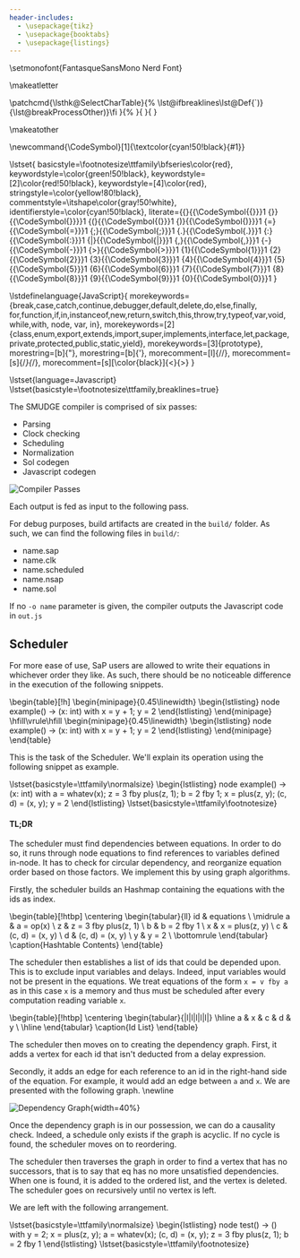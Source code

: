 ```yaml
---
header-includes:
  - \usepackage{tikz}
  - \usepackage{booktabs}
  - \usepackage{listings}
---
```


\setmonofont{FantasqueSansMono Nerd Font}

\makeatletter

\patchcmd{\lsthk@SelectCharTable}{%
  \lst@ifbreaklines\lst@Def{`)}{\lst@breakProcessOther)}\fi
}{%
}{
}{
}

\makeatother

\newcommand{\CodeSymbol}[1]{\textcolor{cyan!50!black}{#1}}

\lstset{
basicstyle=\footnotesize\ttfamily\bfseries\color{red},
keywordstyle=\color{green!50!black},
keywordstyle=[2]\color{red!50!black},
keywordstyle=[4]\color{red},
stringstyle=\color{yellow!80!black},
commentstyle=\itshape\color{gray!50!white},
identifierstyle=\color{cyan!50!black},
literate={\{}{{\CodeSymbol{\{}}}1
               {\}}{{\CodeSymbol{\}}}}1
               {(}{{\CodeSymbol{(}}}1
               {)}{{\CodeSymbol{)}}}1
               {=}{{\CodeSymbol{=}}}1
               {;}{{\CodeSymbol{;}}}1
               {.}{{\CodeSymbol{.}}}1
               {:}{{\CodeSymbol{:}}}1
               {|}{{\CodeSymbol{|}}}1
               {,}{{\CodeSymbol{,}}}1
               {-}{{\CodeSymbol{-}}}1
               {>}{{\CodeSymbol{>}}}1
               {1}{{\CodeSymbol{1}}}1
               {2}{{\CodeSymbol{2}}}1
               {3}{{\CodeSymbol{3}}}1
               {4}{{\CodeSymbol{4}}}1
               {5}{{\CodeSymbol{5}}}1
               {6}{{\CodeSymbol{6}}}1
               {7}{{\CodeSymbol{7}}}1
               {8}{{\CodeSymbol{8}}}1
               {9}{{\CodeSymbol{9}}}1
               {0}{{\CodeSymbol{0}}}1
}

\lstdefinelanguage{JavaScript}{
morekeywords={break,case,catch,continue,debugger,default,delete,do,else,finally,
  for,function,if,in,instanceof,new,return,switch,this,throw,try,typeof,var,void,while,with,
  node, var, in},
morekeywords=[2]{class,enum,export,extends,import,super,implements,interface,let,package,private,protected,public,static,yield},
morekeywords=[3]{prototype},
morestring=[b]{"},
morestring=[b]{'},
morecomment=[l]{//},
morecomment=[s]{/*}{*/},
morecomment=[s][\color{black}]{<}{>}
}

\lstset{language=Javascript}
\lstset{basicstyle=\footnotesize\ttfamily,breaklines=true}

The SMUDGE compiler is comprised of six passes:

* Parsing
* Clock checking
* Scheduling
* Normalization
* Sol codegen
* Javascript codegen

![Compiler Passes](passes.png)

Each output is fed as input to the following pass.

For debug purposes, build artifacts are created in the `build/` folder.
As such, we can find the following files in `build/`:

* name.sap
* name.clk
* name.scheduled
* name.nsap
* name.sol

If no `-o name` parameter is given, the compiler outputs the Javascript code
in `out.js`

## Scheduler

For more ease of use, SaP users are allowed to write their equations
in whichever order they like. As such, there should be no noticeable difference in
the execution of the following snippets.

\begin{table}[!h]
\begin{minipage}{0.45\linewidth}
\begin{lstlisting}
node example() -> (x: int) with
  x = y + 1;
  y = 2
\end{lstlisting}
\end{minipage}
\hfill\vrule\hfill
\begin{minipage}{0.45\linewidth}
\begin{lstlisting}
node example() -> (x: int) with
  x = y + 1;
  y = 2
\end{lstlisting}
\end{minipage}
\end{table}

This is the task of the Scheduler. We'll explain its operation using the following
snippet as example.

\lstset{basicstyle=\ttfamily\normalsize}
\begin{lstlisting}
node example() -> (x: int) with
  a = whatev(x);
  z = 3 fby plus(z, 1);
  b = 2 fby 1;
  x = plus(z, y);
  (c, d) = (x, y);
  y = 2
\end{lstlisting}
\lstset{basicstyle=\ttfamily\footnotesize}

#### TL;DR
The scheduler must find dependencies between equations. In order to do so,
it runs through node equations to find references to variables defined in-node.
It has to check for circular dependency, and reorganize equation order based on
those factors. We implement this by using graph algorithms.

Firstly, the scheduler builds an Hashmap containing the equations with the ids as
index. 

\begin{table}[!htbp]
\centering
\begin{tabular}{ll}
id & equations                      \\
\midrule
a  & a = op(x)                      \\
z  & z = 3 fby plus(z, 1)           \\
b  & b = 2 fby 1                    \\
x  & x = plus(z, y)                 \\
c  & (c, d) = (x, y)                \\
d  & (c, d) = (x, y)                \\
y  & y = 2                          \\
\bottomrule
\end{tabular}
\caption{Hashtable Contents}
\end{table}

The scheduler then establishes a list of ids that could be depended upon.
This is to exclude input variables and delays. Indeed, input variables would
not be present in the equations. We treat equations of the form `x = v fby a`
as in this case `x` is a memory and thus must be scheduled after every computation
reading variable `x`.

\begin{table}[!htbp]
\centering
\begin{tabular}{|l|l|l|l|l|}
\hline
a & x & c & d & y \\ \hline
\end{tabular}
\caption{Id List}
\end{table}

The scheduler then moves on to creating the dependency graph. First, it adds a vertex
for each id that isn't deducted from a delay expression.

Secondly, it adds an edge for each reference to an id in the right-hand side of the equation.
For example, it would add an edge between `a` and `x`. We are presented with the following
graph.
\newline

![Dependency Graph](dependency_graph.png){width=40%}

Once the dependency graph is in our possession, we can do a causality check.
Indeed, a schedule only exists if the graph is acyclic. If no cycle is found,
the scheduler moves on to reordering.

The scheduler then traverses the graph in order to find a vertex that has no
successors, that is to say that eq has no more unsatisfied dependencies.
When one is found, it is added to the ordered list, and the vertex is deleted.
The scheduler goes on recursively until no vertex is left.

We are left with the following arrangement.

\lstset{basicstyle=\ttfamily\normalsize}
\begin{lstlisting}
node test() -> () with
  y = 2;
  x = plus(z, y);
  a = whatev(x);
  (c, d) = (x, y);
  z = 3 fby plus(z, 1);
  b = 2 fby 1
\end{lstlisting}
\lstset{basicstyle=\ttfamily\footnotesize}

